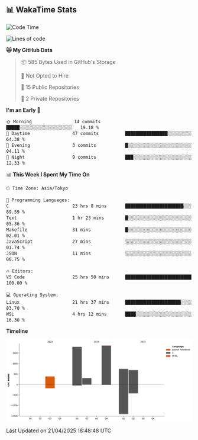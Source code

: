 ## 📊 WakaTime Stats

<!--START_SECTION:waka-->
![Code Time](http://img.shields.io/badge/Code%20Time-24%20hrs%2033%20mins-blue)

![Lines of code](https://img.shields.io/badge/From%20Hello%20World%20I%27ve%20Written-5.7%20thousand%20lines%20of%20code-blue)

**🐱 My GitHub Data** 

> 📦 585 Bytes Used in GitHub's Storage 
 > 
> 🚫 Not Opted to Hire
 > 
> 📜 15 Public Repositories 
 > 
> 🔑 2 Private Repositories 
 > 
**I'm an Early 🐤** 

```text
🌞 Morning                14 commits          █████░░░░░░░░░░░░░░░░░░░░   19.18 % 
🌆 Daytime                47 commits          ████████████████░░░░░░░░░   64.38 % 
🌃 Evening                3 commits           █░░░░░░░░░░░░░░░░░░░░░░░░   04.11 % 
🌙 Night                  9 commits           ███░░░░░░░░░░░░░░░░░░░░░░   12.33 % 
```


📊 **This Week I Spent My Time On** 

```text
🕑︎ Time Zone: Asia/Tokyo

💬 Programming Languages: 
C                        23 hrs 8 mins       ██████████████████████░░░   89.59 % 
Text                     1 hr 23 mins        █░░░░░░░░░░░░░░░░░░░░░░░░   05.36 % 
Makefile                 31 mins             █░░░░░░░░░░░░░░░░░░░░░░░░   02.01 % 
JavaScript               27 mins             ░░░░░░░░░░░░░░░░░░░░░░░░░   01.74 % 
JSON                     11 mins             ░░░░░░░░░░░░░░░░░░░░░░░░░   00.75 % 

🔥 Editors: 
VS Code                  25 hrs 50 mins      █████████████████████████   100.00 % 

💻 Operating System: 
Linux                    21 hrs 37 mins      █████████████████████░░░░   83.70 % 
WSL                      4 hrs 12 mins       ████░░░░░░░░░░░░░░░░░░░░░   16.30 % 
```

**Timeline**

![Lines of Code chart](https://raw.githubusercontent.com/Hen00af/Hen00af/main/assets/bar_graph.png)


 Last Updated on 21/04/2025 18:48:48 UTC
<!--END_SECTION:waka-->
